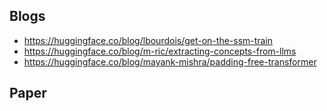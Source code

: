 ## Blogs
* https://huggingface.co/blog/lbourdois/get-on-the-ssm-train
* https://huggingface.co/blog/m-ric/extracting-concepts-from-llms
* https://huggingface.co/blog/mayank-mishra/padding-free-transformer




## Paper
